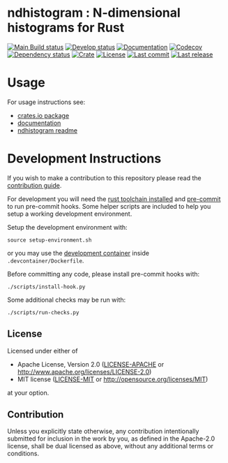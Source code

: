 # ndhistogram : N-dimensional histograms for Rust

[![Main Build status](https://img.shields.io/github/actions/workflow/status/davehadley/ndhistogram/ci.yml?branch=main&label=main)](https://github.com/davehadley/ndhistogram)
[![Develop status](https://img.shields.io/github/actions/workflow/status/davehadley/ndhistogram/ci.yml?branch=develop&label=develop)](https://github.com/davehadley/ndhistogram)
[![Documentation](https://docs.rs/ndhistogram/badge.svg)](https://docs.rs/ndhistogram/)
[![Codecov](https://codecov.io/github/davehadley/ndhistogram/coverage.svg?branch=main)](https://codecov.io/gh/davehadley/ndhistogram)
[![Dependency status](https://deps.rs/repo/github/davehadley/ndhistogram/status.svg)](https://deps.rs/repo/github/davehadley/ndhistogram)
[![Crate](https://img.shields.io/crates/v/ndhistogram.svg)](https://crates.io/crates/ndhistogram)
[![License](https://img.shields.io/crates/l/ndhistogram)](https://crates.io/crates/ndhistogram)
[![Last commit](https://img.shields.io/github/last-commit/davehadley/ndhistogram/develop)](https://github.com/davehadley/ndhistogram)
[![Last release](https://img.shields.io/github/release-date/davehadley/ndhistogram)](https://crates.io/crates/ndhistogram)


# Usage

For usage instructions see:
- [crates.io package](https://crates.io/crates/ndhistogram)
- [documentation](https://docs.rs/ndhistogram)
- [ndhistogram readme](ndhistogram/README.md)

# Development Instructions

If you wish to make a contribution to this repository please read the 
[contribution guide](https://github.com/davehadley/ndhistogram/blob/develop/ndhistogram/README.md#how-to-contribute).

For development you will need the [rust toolchain installed](https://rustup.rs/)
and [pre-commit](https://pre-commit.com/) to run pre-commit hooks.
Some helper scripts are included to help you setup a working development
environment.

Setup the development environment with:
```
source setup-environment.sh
```
or you may use the 
[development container](https://code.visualstudio.com/docs/remote/containers)
inside `.devcontainer/Dockerfile`.

Before committing any code, please install pre-commit hooks with:
```
./scripts/install-hook.py
```

Some additional checks may be run with:
```
./scripts/run-checks.py
```

## License

Licensed under either of

 * Apache License, Version 2.0
   ([LICENSE-APACHE](LICENSE-APACHE) or http://www.apache.org/licenses/LICENSE-2.0)
 * MIT license
   ([LICENSE-MIT](LICENSE-MIT) or http://opensource.org/licenses/MIT)

at your option.

## Contribution

Unless you explicitly state otherwise, any contribution intentionally submitted
for inclusion in the work by you, as defined in the Apache-2.0 license, shall be
dual licensed as above, without any additional terms or conditions.